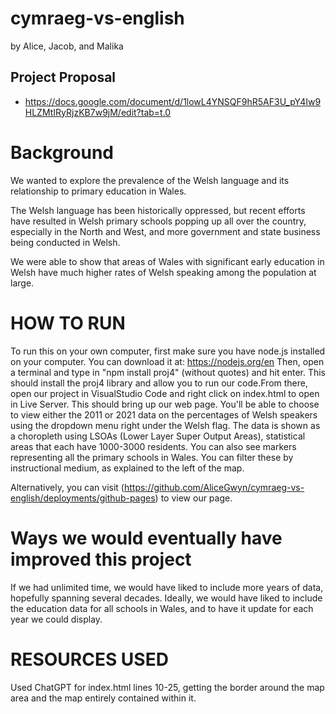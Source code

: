 # cymraeg-vs-english
by Alice, Jacob, and Malika

## Project Proposal
* https://docs.google.com/document/d/1lowL4YNSQF9hR5AF3U_pY4Iw9HLZMtIRyRjzKB7w9jM/edit?tab=t.0

# Background 
We wanted to explore the prevalence of the Welsh language and its relationship to primary education in Wales.

The Welsh language has been historically oppressed, but recent efforts have resulted in Welsh primary schools popping up all over the country, especially in the North and West, and more government and state business being conducted in Welsh.

We were able to show that areas of Wales with significant early education in Welsh have much higher rates of Welsh speaking among the population at large.

# HOW TO RUN
To run this on your own computer, first make sure you have node.js installed on your computer. You can download it at: https://nodejs.org/en Then, open a terminal and type in "npm install proj4" (without quotes) and hit enter. This should install the proj4 library and allow you to run our code.From there, open our project in VisualStudio Code and right click on index.html to open in Live Server. This should bring up our web page. You'll be able to choose to view either the 2011 or 2021 data on the percentages of Welsh speakers using the dropdown menu right under the Welsh flag. The data is shown as a choropleth using LSOAs (Lower Layer Super Output Areas), statistical areas that each have 1000-3000 residents. You can also see markers representing all the primary schools in Wales. You can filter these by instructional medium, as explained to the left of the map.

Alternatively, you can visit (https://github.com/AliceGwyn/cymraeg-vs-english/deployments/github-pages) to view our page.


# Ways we would eventually have improved this project
If we had unlimited time, we would have liked to include more years of data, hopefully spanning several decades. Ideally, we would have liked to include the education data for all schools in Wales, and to have it update for each year we could display. 


# RESOURCES USED
Used ChatGPT for index.html lines 10-25, getting the border around the map area and the map entirely contained within it.
